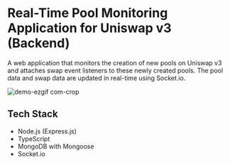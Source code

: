 # Real-Time Pool Monitoring Application for Uniswap v3 (Backend)

A web application that monitors the creation of new pools on Uniswap v3 and attaches swap event listeners to these newly created pools. The pool data and swap data are updated in real-time using Socket.io.

![demo-ezgif com-crop](https://github.com/JasonTanz/uniswap-v3-alert-frontend/assets/65846113/61d51ed7-bbe9-4de5-aa62-aef200959b2d)

## Tech Stack
- Node.js (Express.js)
- TypeScript
- MongoDB with Mongoose
- Socket.io 
